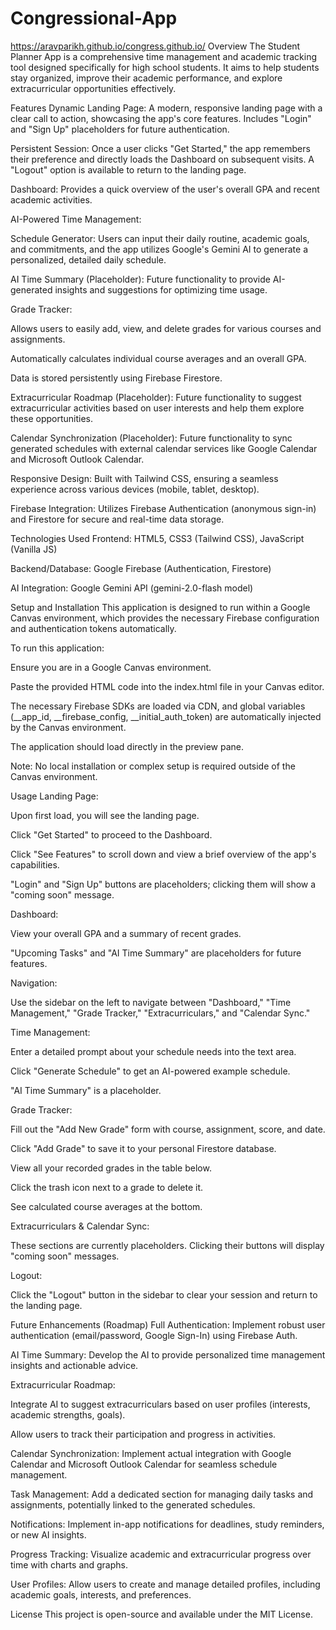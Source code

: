 # Congressional-App
https://aravparikh.github.io/congress.github.io/
Overview
The Student Planner App is a comprehensive time management and academic tracking tool designed specifically for high school students. It aims to help students stay organized, improve their academic performance, and explore extracurricular opportunities effectively.

Features
Dynamic Landing Page: A modern, responsive landing page with a clear call to action, showcasing the app's core features. Includes "Login" and "Sign Up" placeholders for future authentication.

Persistent Session: Once a user clicks "Get Started," the app remembers their preference and directly loads the Dashboard on subsequent visits. A "Logout" option is available to return to the landing page.

Dashboard: Provides a quick overview of the user's overall GPA and recent academic activities.

AI-Powered Time Management:

Schedule Generator: Users can input their daily routine, academic goals, and commitments, and the app utilizes Google's Gemini AI to generate a personalized, detailed daily schedule.

AI Time Summary (Placeholder): Future functionality to provide AI-generated insights and suggestions for optimizing time usage.

Grade Tracker:

Allows users to easily add, view, and delete grades for various courses and assignments.

Automatically calculates individual course averages and an overall GPA.

Data is stored persistently using Firebase Firestore.

Extracurricular Roadmap (Placeholder): Future functionality to suggest extracurricular activities based on user interests and help them explore these opportunities.

Calendar Synchronization (Placeholder): Future functionality to sync generated schedules with external calendar services like Google Calendar and Microsoft Outlook Calendar.

Responsive Design: Built with Tailwind CSS, ensuring a seamless experience across various devices (mobile, tablet, desktop).

Firebase Integration: Utilizes Firebase Authentication (anonymous sign-in) and Firestore for secure and real-time data storage.

Technologies Used
Frontend: HTML5, CSS3 (Tailwind CSS), JavaScript (Vanilla JS)

Backend/Database: Google Firebase (Authentication, Firestore)

AI Integration: Google Gemini API (gemini-2.0-flash model)

Setup and Installation
This application is designed to run within a Google Canvas environment, which provides the necessary Firebase configuration and authentication tokens automatically.

To run this application:

Ensure you are in a Google Canvas environment.

Paste the provided HTML code into the index.html file in your Canvas editor.

The necessary Firebase SDKs are loaded via CDN, and global variables (__app_id, __firebase_config, __initial_auth_token) are automatically injected by the Canvas environment.

The application should load directly in the preview pane.

Note: No local installation or complex setup is required outside of the Canvas environment.

Usage
Landing Page:

Upon first load, you will see the landing page.

Click "Get Started" to proceed to the Dashboard.

Click "See Features" to scroll down and view a brief overview of the app's capabilities.

"Login" and "Sign Up" buttons are placeholders; clicking them will show a "coming soon" message.

Dashboard:

View your overall GPA and a summary of recent grades.

"Upcoming Tasks" and "AI Time Summary" are placeholders for future features.

Navigation:

Use the sidebar on the left to navigate between "Dashboard," "Time Management," "Grade Tracker," "Extracurriculars," and "Calendar Sync."

Time Management:

Enter a detailed prompt about your schedule needs into the text area.

Click "Generate Schedule" to get an AI-powered example schedule.

"AI Time Summary" is a placeholder.

Grade Tracker:

Fill out the "Add New Grade" form with course, assignment, score, and date.

Click "Add Grade" to save it to your personal Firestore database.

View all your recorded grades in the table below.

Click the trash icon next to a grade to delete it.

See calculated course averages at the bottom.

Extracurriculars & Calendar Sync:

These sections are currently placeholders. Clicking their buttons will display "coming soon" messages.

Logout:

Click the "Logout" button in the sidebar to clear your session and return to the landing page.

Future Enhancements (Roadmap)
Full Authentication: Implement robust user authentication (email/password, Google Sign-In) using Firebase Auth.

AI Time Summary: Develop the AI to provide personalized time management insights and actionable advice.

Extracurricular Roadmap:

Integrate AI to suggest extracurriculars based on user profiles (interests, academic strengths, goals).

Allow users to track their participation and progress in activities.

Calendar Synchronization: Implement actual integration with Google Calendar and Microsoft Outlook Calendar for seamless schedule management.

Task Management: Add a dedicated section for managing daily tasks and assignments, potentially linked to the generated schedules.

Notifications: Implement in-app notifications for deadlines, study reminders, or new AI insights.

Progress Tracking: Visualize academic and extracurricular progress over time with charts and graphs.

User Profiles: Allow users to create and manage detailed profiles, including academic goals, interests, and preferences.

License
This project is open-source and available under the MIT License.
